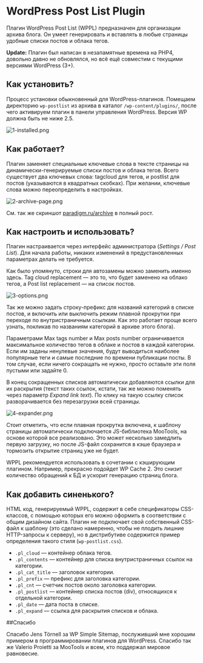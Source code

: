# WordPress Post List Plugin

Плагин WordPress Post List (WPPL) предназначен для организации архива блога. Он умеет генерировать и вставлять в любые страницы удобные списки постов и облака тегов.

**Update:** Плагин был написан в незапамятные времена на PHP4, довольно давно не обновлялся, но всё ещё совместим с текущими версиями WordPress (3+).

## Как установить?

Процесс установки обыкновенный для WordPress-плагинов. Помещаем директорию `wp-postlist` из архива в каталог `/wp-content/plugins/`, после чего активируем плагин в панели управления WordPress. Версия WP должна быть не ниже 2.5.

![1-installed.png](/dreikanter/wordpress-post-list/raw/master/screenshots/1-installed.png)

## Как работает?

Плагин заменяет специальные ключевые слова в тексте страницы на динамически-генерируемые списки постов и облака тегов. Всего существует два ключевых слова: tagcloud для тегов, и postlist для постов (указываются в квадратных скобках). При желании, ключевые слова можно переопределить в настройках.

![2-archive-page.png](/dreikanter/wordpress-post-list/raw/master/screenshots/2-archive-page.png)

См. так же скриншот [paradigm.ru/archive](/dreikanter/wordpress-post-list/raw/master/screenshots/2-archive-page-full.png) в полный рост.

## Как настроить и использовать?

Плагин настраивается через интерфейс администратора (*Settings / Post List*). Для начала работы, никаких изменений в предустановленных параметрах делать не требуется.

Как было упомянуто, строки для автозамены можно заменить именно здесь. Tag cloud replacement — это то, что будет заменено на облако тегов, а Post list replacement — на список постов.

![3-options.png](/dreikanter/wordpress-post-list/raw/master/screenshots/3-options.png)

Так же можно задать строку-префикс для названий категорий в списке постов, и включить или выключить режим плавной прокрутки при переходе по внутристраничным ссылкам. Как это работает проще всего узнать, покликав по названиям категорий в архиве этого блога).

Параметрами Max tags number и Max posts number ограничивается максимальное количество тегов в облаке и постов в каждой категории. Если им заданы ненулевые значения, будут выводиться наиболее популярные теги и самые последние по времени публикации посты. В том случае, если ничего сокращать не нужно, просто оставьте эти поля пустыми или задайте 0.

В конец сокращенных списков автоматически добавляются ссылки для их раскрытия (текст таких ссылок, кстати, так же можно поменять через параметр *Expand link text*). По клику на такую ссылку список разворачивается без перезагрузки всей страницы.

![4-expander.png](/dreikanter/wordpress-post-list/raw/master/screenshots/4-expander.png)

Стоит отметить, что если плавная прокрутка включена, к шаблону страницы автоматически подключается JS-библиотека MooTools, на основе которой все реализовано. Это может несколько замедлить первую загрузку, но после JS-файл сохранится в кэше браузера и тормозить открытие страниц уже не будет.

WPPL рекомендуется использовать в сочетании с кэширующим плагином. Например, прекрасно подойдет WP Cache 2. Это снизит количество обращений к БД и ускорит генерацию страниц блога.

## Как добавить синенького?

HTML код, генерируемый WPPL, содержит в себе спецификаторы CSS-классов, с помощью которых его можно оформить в соответствии с общим дизайном сайта. Плагин не подключает свой собственный CSS-файл к шаблону (это сделано намеренно, чтобы не плодить лишние HTTP-запросы к серверу), но в дистрибутиве содержится пример определения такого стиля (`wp-postlist.css`).

* `.pl_cloud` — контейнер облака тегов.
* `.pl_contents` — контейнер для списка внутристраничных ссылок на категории.
* `.pl_cat_title` — заголовок категории.
* `.pl_prefix` — префикс для заголовка категории.
* `.pl_cnt` — счетчик постов около заголовка категории.
* `.pl_postlist` — контейнер списка постов (div), относящихся к отдельной категории.
* `.pl_date` — дата поста в списке.
* `.pl_expand` — ссылка для раскрытия списков и облака.

##Спасибо

Спасибо Jens Törnell за WP Simple Sitemap, послуживший мне хорошим примером в программировании плагинов для WordPress. Спасибо так же Valerio Proietti за MooTools и всем, кто поддержал мировое равновесие.